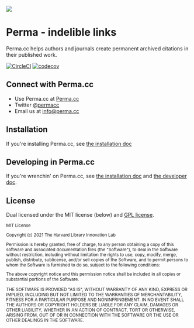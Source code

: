 ![](https://raw.githubusercontent.com/harvard-lil/perma/develop/perma_web/static/img/watermark.png)

Perma - indelible links
=====

Perma.cc helps authors and journals create permanent archived citations in their published work.


[![CircleCI](https://circleci.com/gh/harvard-lil/perma.svg?style=svg)](https://circleci.com/gh/harvard-lil/perma) [![codecov](https://codecov.io/gh/harvard-lil/perma/branch/develop/graph/badge.svg?token=PmUtgx6QFh)](https://codecov.io/gh/harvard-lil/perma)

## Connect with Perma.cc

- Use Perma.cc at [Perma.cc](https://perma.cc)
- Twitter [@permacc](https://twitter.com/permacc)
- Email us at [info@perma.cc](mailto:info@perma.cc)

## Installation

If you're installing Perma.cc, see [the installation doc](https://github.com/harvard-lil/perma/blob/develop/install.md)

## Developing in Perma.cc

If you're wrenchin' on Perma.cc, see [the installation doc](https://github.com/harvard-lil/perma/blob/develop/install.md) and [the developer doc](https://github.com/harvard-lil/perma/blob/develop/developer.md).

## License

Dual licensed under the MIT license (below) and [GPL license](http://www.gnu.org/licenses/gpl-3.0.html).

<small>
MIT License

Copyright (c) 2021 The Harvard Library Innovation Lab

Permission is hereby granted, free of charge, to any person obtaining a copy of this software and associated documentation files (the "Software"), to deal in the Software without restriction, including without limitation the rights to use, copy, modify, merge, publish, distribute, sublicense, and/or sell copies of the Software, and to permit persons to whom the Software is furnished to do so, subject to the following conditions:

The above copyright notice and this permission notice shall be included in all copies or substantial portions of the Software.

THE SOFTWARE IS PROVIDED "AS IS", WITHOUT WARRANTY OF ANY KIND, EXPRESS OR IMPLIED, INCLUDING BUT NOT LIMITED TO THE WARRANTIES OF MERCHANTABILITY, FITNESS FOR A PARTICULAR PURPOSE AND NONINFRINGEMENT. IN NO EVENT SHALL THE AUTHORS OR COPYRIGHT HOLDERS BE LIABLE FOR ANY CLAIM, DAMAGES OR OTHER LIABILITY, WHETHER IN AN ACTION OF CONTRACT, TORT OR OTHERWISE, ARISING FROM, OUT OF OR IN CONNECTION WITH THE SOFTWARE OR THE USE OR OTHER DEALINGS IN THE SOFTWARE.
</small>
